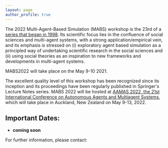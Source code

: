 ```yaml
---
layout: page
author_profile: true
---
```


  
<p>The 2022 Multi-Agent-Based Simulation (MABS) workshop is the 23rd of a <a href="http://www.pcs.usp.br/~mabs/">series that began in
1998</a>. Its scientific focus lies in the confluence of social sciences and multi-agent
systems, with a strong application/empirical vein, and its emphasis is stressed on (i) exploratory agent based
simulation as a principled way of undertaking scientific research in the social sciences and (ii) using social
theories as an inspiration to new frameworks and developments in multi-agent systems.
</p>

<p>
  MABS2022 will take place on the May 9-10 2021.
  </p>

<p>
The excellent quality level of this workshop has been recognized since its inception and its proceedings have
been regularly published in Springer's Lecture Notes series. MABS 2022 will be hosted at <a href="https://aamas2022-conference.auckland.ac.nz/calls/call-for-workshops/">AAMAS 2022, the 21st International
Conference on Autonomous Agents and Multiagent Systems</a>, which will take place in Auckland, New Zealand on May 9-13, 2022.
</p>

<h2>Important Dates:</h2>
<ul>
<li><b>coming soon</b> 
</ul>

<p>
For further information, please contact: 
</p>
